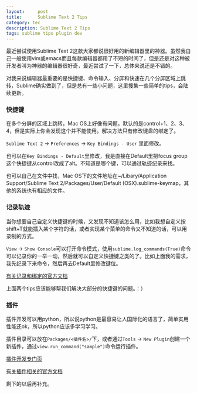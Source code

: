 ```yaml
---
layout:     post
title:      Sublime Text 2 Tips
category: tec
description: Sublime Text 2 Tips
tags: sublime tips plugin dev
---
```

最近尝试使用Sublime Text 2这款大家都说很好用的新编辑器里的神器。虽然我自己一般使用vim或emacs而且每款编辑器都用了不短的时间了，但是还是对这种被开发者叫为神器的编辑器很好奇，最近尝试了一下，总体来说还是不错的。

对我来说编辑器最重要的是快捷键、命令输入、分屏和快速在几个分屏区域上跳转，Sublime确实做到了，但是总有一些小问题，这里搜集一些简单的tips，会陆续更新。

### 快捷键 ###

在多个分屏的区域上跳转，Mac OS上好像有问题，默认的是control+1、2、3、4，但是实际上你会发现这个并不能使用。解决方法只有修改键盘的绑定了。

`Sublime Text 2` -> `Preferences` -> `Key Bindings - User` 里面修改。

也可以在`Key Bindings - Default`里修改，我是直接在Default里把focus group这个快捷键从control改成了alt。不知道是哪个键，可以通过轨迹纪录来找。

也可以自己在文件中找，Mac OS下的文件地址在~/Libary/Application Support/Sublime Text 2/Packages/User/Default (OSX).sublime-keymap，其他的系统也有相应的文件。

### 记录轨迹 ###

当你想要自己自定义快捷键的时候，又发现不知道该怎么用，比如我想自定义按shift+T就能插入某个字符的话，或者实现某个菜单的命令又不知道的话，可以用录制的方式。

`View` -> `Show Console`可以打开命令模式，使用`sublime.log_commands(True)`命令可以记录你的一举一动，然后就可以自定义快捷键之类的了。比如上面我的需求，我先纪录下来命令，然后再去Default里修改键位。

[有关记录和绑定的官方文档](http://docs.sublimetext.info/en/latest/customization/key_bindings.html)

上面两个tips应该能够帮我们解决大部分的快捷键的问题。：）

### 插件 ###

插件开发可以用python，所以说python是最容易让人国际化的语言了，简单实用性能还ok，所以python应该多学习学习。

插件目录可以放在`Packages/<插件名>/`下，或者通过`Tools` -> `New Plugin`创建一个新插件，通过`view.run_command("sample")`命令运行插件。

[插件开发专门页](/blog/2012/11/09/sublime-text-2-plugins-tips/)

[有关插件相关的官方文档](http://docs.sublimetext.info/en/latest/extensibility/plugins.html)

剩下的以后再补充。
